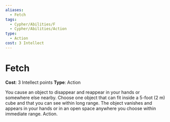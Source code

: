 ```yaml
---
aliases:
  - Fetch
tags:
  - Cypher/Abilities/F
  - Cypher/Abilities/Action
type:
  - Action
cost: 3 Intellect
---
```


# Fetch

**Cost**: 3 Intellect points
**Type**: Action

You cause an object to disappear and reappear in your hands or somewhere else nearby. Choose one object that can fit inside a 5-foot (2 m) cube and that you can see within long range. The object vanishes and appears in your hands or in an open space anywhere you choose within immediate range. Action.
